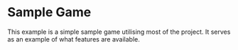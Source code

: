# Sample Game

This example is a simple sample game utilising most of the project. It serves as an example of what features are available.

